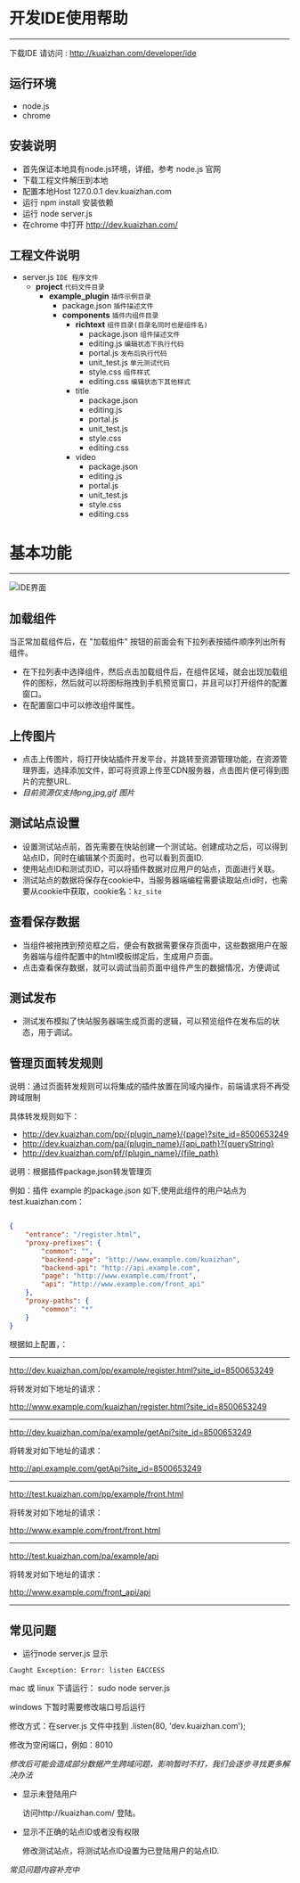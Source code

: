 # 开发IDE使用帮助
-----------------

下载IDE 请访问 : <http://kuaizhan.com/developer/ide>


## 运行环境

* node.js
* chrome


## 安装说明

* 首先保证本地具有node.js环境，详细，参考 node.js 官网
* 下载工程文件解压到本地
* 配置本地Host 127.0.0.1 dev.kuaizhan.com
* 运行 npm install 安装依赖
* 运行 node server.js
* 在chrome 中打开 <http://dev.kuaizhan.com/>


## 工程文件说明

* server.js                             `IDE 程序文件`
    * __project__                       `代码文件目录`
        * __example_plugin__            `插件示例目录`
            * package.json              `插件描述文件`
            * __components__            `插件内组件目录`
                * __richtext__          `组件目录(目录名同时也是组件名)`
                     * package.json     `组件描述文件`
                     * editing.js       `编辑状态下执行代码`
                     * portal.js        `发布后执行代码`
                     * unit_test.js     `单元测试代码`
                     * style.css        `组件样式`
                     * editing.css      `编辑状态下其他样式`
                 * title
                     * package.json
                     * editing.js
                     * portal.js
                     * unit_test.js
                     * style.css
                     * editing.css
                 * video
                     * package.json
                     * editing.js
                     * portal.js
                     * unit_test.js
                     * style.css
                     * editing.css


# 基本功能
----------

![IDE界面](http://7bede40ef4e00.cdn.sohucs.com/cf7da4981e9ace41993b348eda37e911)


## 加载组件

当正常加载组件后，在 "加载组件" 按钮的前面会有下拉列表按插件顺序列出所有组件。

* 在下拉列表中选择组件，然后点击加载组件后，在组件区域，就会出现加载组件的图标，然后就可以将图标拖拽到手机预览窗口，并且可以打开组件的配置窗口。
* 在配置窗口中可以修改组件属性。


## 上传图片

* 点击上传图片，将打开快站插件开发平台，并跳转至资源管理功能，在资源管理界面，选择添加文件，即可将资源上传至CDN服务器，点击图片便可得到图片的完整URL.
* *目前资源仅支持png,jpg,gif 图片*


## 测试站点设置

* 设置测试站点前，首先需要在快站创建一个测试站。创建成功之后，可以得到站点ID，同时在编辑某个页面时，也可以看到页面ID.
* 使用站点ID和测试页ID，可以将插件数据对应用户的站点，页面进行关联。
* 测试站点的数据将保存在cookie中，当服务器端编程需要读取站点id时，也需要从cookie中获取，cookie名：`kz_site`


## 查看保存数据

* 当组件被拖拽到预览框之后，便会有数据需要保存页面中，这些数据用户在服务器端与组件配置中的html模板绑定后，生成用户页面。
* 点击查看保存数据，就可以调试当前页面中组件产生的数据情况，方便调试


## 测试发布

* 测试发布模拟了快站服务器端生成页面的逻辑，可以预览组件在发布后的状态，用于调试。


##  管理页面转发规则

说明：通过页面转发规则可以将集成的插件放置在同域内操作，前端请求将不再受跨域限制

具体转发规则如下：

* http://dev.kuaizhan.com/pp/{plugin_name}/{page}?site_id=8500653249
* http://dev.kuaizhan.com/pa/{plugin_name}/{api_path}?{queryString}
* http://dev.kuaizhan.com/pf/{plugin_name}/{file_path}

说明：根据插件package.json转发管理页

例如：插件 example 的package.json 如下,使用此组件的用户站点为test.kuaizhan.com：

```JSON

{
    "entrance": "/register.html",
    "proxy-prefixes": {
        "common": "",
        "backend-page": "http://www.example.com/kuaizhan",
        "backend-api": "http://api.example.com",
        "page": "http://www.example.com/front",
        "api": "http://www.example.com/front_api"
    },
    "proxy-paths": {
        "common": "*"
    }
}

```

根据如上配置，：

---

http://dev.kuaizhan.com/pp/example/register.html?site_id=8500653249

将转发对如下地址的请求：

http://www.example.com/kuaizhan/register.html?site_id=8500653249

---

http://dev.kuaizhan.com/pa/example/getApi?site_id=8500653249

将转发对如下地址的请求：

http://api.example.com/getApi?site_id=8500653249

---

http://test.kuaizhan.com/pp/example/front.html

将转发对如下地址的请求：

http://www.example.com/front/front.html

---

http://test.kuaizhan.com/pa/example/api

将转发对如下地址的请求：

http://www.example.com/front_api/api

---



## 常见问题

* 运行node server.js 显示 

```
Caught Exception: Error: listen EACCESS
```

  mac 或 linux 下请运行： sudo node server.js

  windows 下暂时需要修改端口号后运行

  修改方式：在server.js 文件中找到 .listen(80, 'dev.kuaizhan.com');
  
  修改为空闲端口，例如：8010

  *修改后可能会造成部分数据产生跨域问题，影响暂时不打，我们会逐步寻找更多解决办法*

* 显示未登陆用户

   访问http://kuaizhan.com/ 登陆。

* 显示不正确的站点ID或者没有权限

   修改测试站点，将测试站点ID设置为已登陆用户的站点ID.


*常见问题内容补充中*
